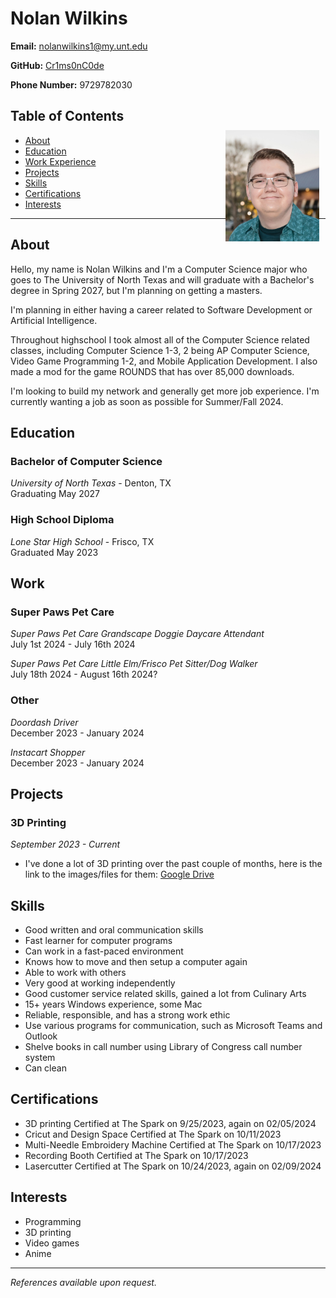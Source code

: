 # Nolan Wilkins

**Email:** nolanwilkins1@my.unt.edu

**GitHub:** [Cr1ms0nC0de](https://github.com/Cr1ms0nC0de)

**Phone Number:** 9729782030

<div style="position: relative;">
    <img src="images/me.jpg" alt="Your Name's Picture" width="150px" style="position: absolute; top: 50px; right: 10px;">
</div>

## Table of Contents

- [About](#about)
- [Education](#education)
- [Work Experience](#work)
- [Projects](#projects)
- [Skills](#skills)
- [Certifications](#certifications)
- [Interests](#interests)

<div style="clear: both;"></div> <!-- Add this to clear the float -->

---

## About

Hello, my name is Nolan Wilkins and I'm a Computer Science major who goes to The University of North Texas and will graduate with a Bachelor's degree in Spring 2027, but I'm planning on getting a masters.

I'm planning in either having a career related to Software Development or Artificial Intelligence.

Throughout highschool I took almost all of the Computer Science related classes, including Computer Science 1-3, 2 being AP Computer Science, Video Game Programming 1-2, and Mobile Application Development. I also made a mod for the game ROUNDS that has over 85,000 downloads. 

I'm looking to build my network and generally get more job experience. 
I'm currently wanting a job as soon as possible for Summer/Fall 2024.


## Education

### Bachelor of Computer Science  
*University of North Texas* - Denton, TX  
Graduating May 2027

### High School Diploma  
*Lone Star High School* - Frisco, TX  
Graduated May 2023


## Work

### Super Paws Pet Care  
*Super Paws Pet Care Grandscape Doggie Daycare Attendant*   
July 1st 2024 - July 16th 2024

*Super Paws Pet Care Little Elm/Frisco Pet Sitter/Dog Walker*   
July 18th 2024 - August 16th 2024?

### Other
*Doordash Driver*  
December 2023 - January 2024

*Instacart Shopper*  
December 2023 - January 2024


## Projects

### 3D Printing
*September 2023 - Current*
- I've done a lot of 3D printing over the past couple of months, here is the link to the images/files for them: [Google Drive](https://drive.google.com/drive/folders/19Y5tOSXMplp0P0fZkOp17yYzAfSY8I4H?usp=sharing)

## Skills

- Good written and oral communication skills
- Fast learner for computer programs
- Can work in a fast-paced environment
- Knows how to move and then setup a computer again
- Able to work with others
- Very good at working independently
- Good customer service related skills, gained a lot from Culinary Arts
- 15+ years Windows experience, some Mac
- Reliable, responsible, and has a strong work ethic
- Use various programs for communication, such as Microsoft Teams and Outlook
- Shelve books in call number using Library of Congress call number system
- Can clean

## Certifications

- 3D printing Certified at The Spark on 9/25/2023, again on 02/05/2024
- Cricut and Design Space Certified at The Spark on 10/11/2023
- Multi-Needle Embroidery Machine Certified at The Spark on 10/17/2023
- Recording Booth Certified at The Spark on 10/17/2023
- Lasercutter Certified at The Spark on 10/24/2023, again on 02/09/2024

## Interests

- Programming
- 3D printing
- Video games
- Anime

---
*References available upon request.*
